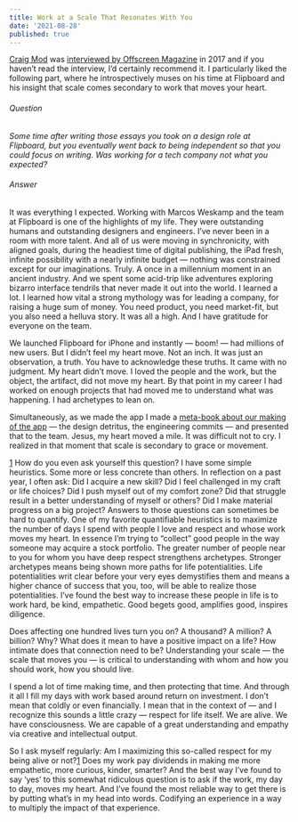 ```yaml
---
title: Work at a Scale That Resonates With You
date: '2021-08-28'
published: true
---
```


[Craig Mod](https://craigmod.com) was [interviewed by Offscreen Magazine](https://craigmod.com/essays/offscreen_interview) in 2017 and if you haven’t read the interview, I’d certainly recommend it. I particularly liked the following part, where he introspectively muses on his time at Flipboard and his insight that scale comes secondary to work that moves your heart.

###### Question

_Some time after writing those essays you took on a design role at Flipboard, but you eventually went back to being independent so that you could focus on writing. Was working for a tech company not what you expected?_

###### Answer

It was everything I expected. Working with Marcos Weskamp and the team at Flipboard is one of the highlights of my life. They were outstanding humans and outstanding designers and engineers. I’ve never been in a room with more talent. And all of us were moving in synchronicity, with aligned goals, during the headiest time of digital publishing, the iPad fresh, infinite possibility with a nearly infinite budget — nothing was constrained except for our imaginations. Truly. A once in a millennium moment in an ancient industry. And we spent some acid-trip like adventures exploring bizarro interface tendrils that never made it out into the world. I learned a lot. I learned how vital a strong mythology was for leading a company, for raising a huge sum of money. You need product, you need market-fit, but you also need a helluva story. It was all a high. And I have gratitude for everyone on the team.

We launched Flipboard for iPhone and instantly — boom! — had millions of new users. But I didn’t feel my heart move. Not an inch. It was just an observation, a truth. You have to acknowledge these truths. It came with no judgment. My heart didn’t move. I loved the people and the work, but the object, the artifact, did not move my heart. By that point in my career I had worked on enough projects that had moved me to understand what was happening. I had archetypes to lean on.

Simultaneously, as we made the app I made a [meta-book about our making of the app](https://craigmod.com/journal/digital_physical/) — the design detritus, the engineering commits — and presented that to the team. Jesus, my heart moved a mile. It was difficult not to cry. I realized in that moment that scale is secondary to grace or movement.

<aside id="1">
  <p>
    <a href="#aside-link-1" class="aside-link reverse-link" tabindex="-1">1</a> How do you even ask yourself this question? I have some simple heuristics. Some more or less concrete than others. In reflection on a past year, I often ask: Did I acquire a new skill? Did I feel challenged in my craft or life choices? Did I push myself out of my comfort zone? Did that struggle result in a better understanding of myself or others? Did I make material progress on a big project? Answers to those questions can sometimes be hard to quantify. One of my favorite quantifiable heuristics is to maximize the number of days I spend with people I love and respect and whose work moves my heart. In essence I’m trying to “collect” good people in the way someone may acquire a stock portfolio. The greater number of people near to you for whom you have deep respect strengthens archetypes. Stronger archetypes means being shown more paths for life potentialities. Life potentialities writ clear before your very eyes demystifies them and means a higher chance of success that you, too, will be able to realize those potentialities. I’ve found the best way to increase these people in life is to work hard, be kind, empathetic. Good begets good, amplifies good, inspires diligence.
  </p>
</aside>

Does affecting one hundred lives turn you on? A thousand? A million? A billion? Why? What does it mean to have a positive impact on a life? How intimate does that connection need to be? Understanding your scale — the scale that moves you — is critical to understanding with whom and how you should work, how you should live.

I spend a lot of time making time, and then protecting that time. And through it all I fill my days with work based around return on investment. I don’t mean that coldly or even financially. I mean that in the context of — and I recognize this sounds a little crazy — respect for life itself. We are alive. We have consciousness. We are capable of a great understanding and empathy via creative and intellectual output.

So I ask myself regularly: Am I maximizing this so-called respect for my being alive or not?<a href="#1" id="aside-link-1" class="aside-link" tabindex="-1">1</a> Does my work pay dividends in making me more empathetic, more curious, kinder, smarter? And the best way I’ve found to say ‘yes’ to this somewhat ridiculous question is to ask if the work, my day to day, moves my heart. And I’ve found the most reliable way to get there is by putting what’s in my head into words. Codifying an experience in a way to multiply the impact of that experience.
